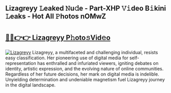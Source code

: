 ## Lizagreyy 𝙻eaked 𝙽u𝚍e - Part-XHP 𝚅𝚒deo B𝚒kini 𝙻eaks - Hot All 𝙿hotos nOMwZ

# <h2><a href="http://ld0vhjj.urlbe.top/?page=Lizagreyy">🔗🔗👉👉 Lizagreyy P𝚑oto𝚜Vid𝚎o</a></h2>

[![Lizagreyy](https://i.imgur.com/eBuTRDB.gif)](http://ld0vhjj.urlbe.top/?page=Lizagreyy)
Lizagreyy, a multifaceted and challenging individual, resists easy classification. Her pioneering use of digital media for self-representation has enthralled and infuriated viewers, igniting debates on identity, artistic expression, and the evolving nature of online communities. Regardless of her future decisions, her mark on digital media is indelible. Unyielding determination and undeniable magnetism fuel Lizagreyy journey in the digital landscape.
